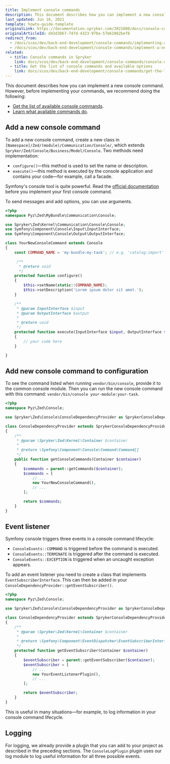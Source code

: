 ```yaml
---
title: Implement console commands
description: This document describes how you can implement a new console command.
last_updated: Jun 16, 2021
template: howto-guide-template
originalLink: https://documentation.spryker.com/2021080/docs/console-commands
originalArticleId: d43d3867-747d-4323-978a-57b61082bef8
redirect_from:
  - /docs/scos/dev/back-end-development/console-commands/implementing-a-new-console-command.html
  - /docs/scos/dev/back-end-development/console-commands/implement-a-new-console-command.html
related:
  - title: Console commands in Spryker
    link: docs/scos/dev/back-end-development/console-commands/console-commands.html
  - title: Get the list of console commands and available options
    link: docs/scos/dev/back-end-development/console-commands/get-the-list-of-console-commands-and-available-options.html
---
```


This document describes how you can implement a new console command. However, before implementing your commands, we recommend doing the following:

* [Get the list of available console commands](/docs/dg/dev/backend-development/console-commands/get-the-list-of-console-commands-and-available-options.html).
* [Learn what available commands do](/docs/dg/dev/backend-development/console-commands/console-commands.html).

## Add a new console command

To add a new console command, create a new class in `[Namespace]/Zed/(module)/Communication/Console/`, which extends `Spryker/Zed/Console/Business/Model/Console`. Two methods need implementation:

* `configure()`—this method is used to set the name or description.
* `execute()`—this method is executed by the console application and contains your code—for example, call a facade.

Symfony's console tool is quite powerful. Read the [official documentation](https://symfony.com/doc/current/components/console.html) before you implement your first console command.

To send messages and add options, you can use arguments.

```php
<?php
namespace Pyz\Zed\MyBundle\Communication\Console;

use Spryker\Zed\Kernel\Communication\Console\Console;
use Symfony\Component\Console\Input\InputInterface;
use Symfony\Component\Console\Output\OutputInterface;

class YourNewConsoleCommand extends Console
{
    const COMMAND_NAME = 'my-bundle:my-task'; // e.g. 'catalog:import'

     /**
      * @return void
      */
    protected function configure()
    {
        $this->setName(static::COMMAND_NAME);
        $this->setDescription('Lorem ipsum dolor sit amet.');
    }

    /**
     * @param InputInterface $input
     * @param OutputInterface $output
     *
     * @return void
     */
    protected function execute(InputInterface $input, OutputInterface $output)
    {
        // your code here
    }

}
```

## Add new console command to configuration

To see the command listed when running `vendor/bin/console`, provide it to the common console module. Then you can run the new console command with this command: `vendor/bin/console your-module:your-task`.

```php
<?php
namespace Pyz\Zed\Console;

use Spryker\Zed\Console\ConsoleDependencyProvider as SprykerConsoleDependencyProvider;

class ConsoleDependencyProvider extends SprykerConsoleDependencyProvider
{
    /**
     * @param \Spryker\Zed\Kernel\Container $container
     *
     * @return \Symfony\Component\Console\Command\Command[]
     */
    public function getConsoleCommands(Container $container)
    {
        $commands = parent::getCommands($container);
        $commands = [
            // ...
            new YourNewConsoleCommand(),
            // ...
        ];

        return $commands;
    }
}
```

## Event listener

Symfony console triggers three events in a console command lifecycle:
* `ConsoleEvents::COMMAND` is triggered before the command is executed.
* `ConsoleEvents::TERMINATE` is triggered after the command is executed.
* `ConsoleEvents::EXCEPTION` is triggered when an uncaught exception appears.

To add an event listener you need to create a class that implements `EventSubscriberInterface`. This can then be added in your `ConsoleDependencyProvider::getEventSubscriber()`.

```php
<?php
namespace Pyz\Zed\Console;

use Spryker\Zed\Console\ConsoleDependencyProvider as SprykerConsoleDependencyProvider;

class ConsoleDependencyProvider extends SprykerConsoleDependencyProvider
{
    /**
     * @param \Spryker\Zed\Kernel\Container $container
     *
     * @return \Symfony\Component\EventDispatcher\EventSubscriberInterface[]
     */
    protected function getEventSubscriber(Container $container)
    {
        $eventSubscriber = parent::getEventSubscriber($container);
        $eventSubscriber = [
            // ...
            new YourEventListenerPlugin(),
            // ...
        ];

        return $eventSubscriber;
    }
}
```

This is useful in many situations—for example, to log information in your console command lifecycle.

## Logging

For logging, we already provide a plugin that you can add to your project as described in the preceding sections. The `ConsoleLogPlugin` plugin uses our log module to log useful information for all three possible events.

